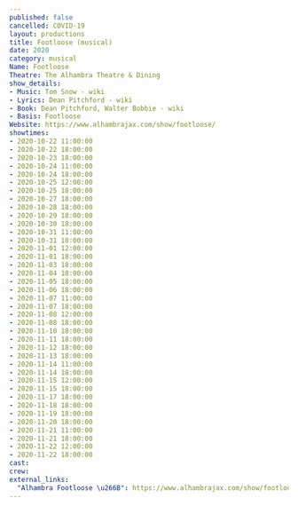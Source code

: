 ```yaml
---
published: false
cancelled: COVID-19
layout: productions
title: Footloose (musical)
date: 2020
category: musical
Name: Footloose
Theatre: The Alhambra Theatre & Dining
show_details:
- Music: Tom Snow - wiki
- Lyrics: Dean Pitchford - wiki
- Book: Dean Pitchford, Walter Bobbie - wiki
- Basis: Footloose
Website: https://www.alhambrajax.com/show/footloose/
showtimes:
- 2020-10-22 11:00:00
- 2020-10-22 18:00:00
- 2020-10-23 18:00:00
- 2020-10-24 11:00:00
- 2020-10-24 18:00:00
- 2020-10-25 12:00:00
- 2020-10-25 18:00:00
- 2020-10-27 18:00:00
- 2020-10-28 18:00:00
- 2020-10-29 18:00:00
- 2020-10-30 18:00:00
- 2020-10-31 11:00:00
- 2020-10-31 18:00:00
- 2020-11-01 12:00:00
- 2020-11-01 18:00:00
- 2020-11-03 18:00:00
- 2020-11-04 18:00:00
- 2020-11-05 18:00:00
- 2020-11-06 18:00:00
- 2020-11-07 11:00:00
- 2020-11-07 18:00:00
- 2020-11-08 12:00:00
- 2020-11-08 18:00:00
- 2020-11-10 18:00:00
- 2020-11-11 18:00:00
- 2020-11-12 18:00:00
- 2020-11-13 18:00:00
- 2020-11-14 11:00:00
- 2020-11-14 18:00:00
- 2020-11-15 12:00:00
- 2020-11-15 18:00:00
- 2020-11-17 18:00:00
- 2020-11-18 18:00:00
- 2020-11-19 18:00:00
- 2020-11-20 18:00:00
- 2020-11-21 11:00:00
- 2020-11-21 18:00:00
- 2020-11-22 12:00:00
- 2020-11-22 18:00:00
cast:
crew:
external_links:
  "Alhambra Footloose \u266B": https://www.alhambrajax.com/show/footloose/
---
```

